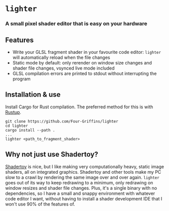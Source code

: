 # `lighter`
### A small pixel shader editor that is easy on your hardware

## Features
* Write your GLSL fragment shader in your favourite code editor: `lighter` will automatically reload when the file changes
* Static mode by default: only rerender on window size changes and shader file changes, vsynced live mode included
* GLSL compilation errors are printed to stdout without interrupting the program

## Installation & use
Install Cargo for Rust compilation. The preferred method for this is with [Rustup](https://rustup.rs).
```
git clone https://github.com/Four-Griffins/lighter
cd lighter
cargo install --path .
...
lighter <path_to_fragment_shader>
```

## Why not just use Shadertoy?
[Shadertoy](https://shadertoy.com) is nice, but I like making very computationally heavy, static image shaders, all on integrated graphics.
Shadertoy and other tools make my PC slow to a crawl by rendering the same image over and over again.
`lighter` goes out of its way to keep redrawing to a minimum, only redrawing on window resizes and shader file changes.
Plus, it's a single binary with no dependencies, so I have a small and snappy environment with whatever code editor I want, without having to install a shader development IDE that I won't use 90% of the features of.
